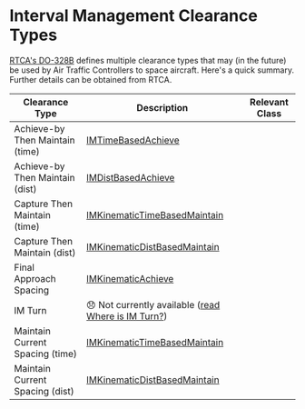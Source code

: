 # Interval Management Clearance Types

[RTCA's DO-328B](https://my.rtca.org/nc__store?search=do-328) defines multiple clearance types that may (in the future) be used by Air Traffic Controllers to space aircraft. Here's a quick summary. Further details can be obtained from RTCA.

Clearance Type | Description | Relevant Class
--- | --- | ---
Achieve-by Then Maintain (time) | [IMTimeBasedAchieve](https://github.com/mitre/im_sample_algorithm/blob/master/include/imalgs/IMTimeBasedAchieve.h)
Achieve-by Then Maintain (dist) | [IMDistBasedAchieve](https://github.com/mitre/im_sample_algorithm/blob/master/include/imalgs/IMDistBasedAchieve.h)
Capture Then Maintain (time) | [IMKinematicTimeBasedMaintain](https://github.com/mitre/im_sample_algorithm/blob/master/include/imalgs/IMKinematicTimeBasedMaintain.h)
Capture Then Maintain (dist) | [IMKinematicDistBasedMaintain](https://github.com/mitre/im_sample_algorithm/blob/master/include/imalgs/IMKinematicDistBasedMaintain.h)
Final Approach Spacing | [IMKinematicAchieve](https://github.com/mitre/im_sample_algorithm/blob/master/include/imalgs/IMKinematicAchieve.h)
IM Turn | :disappointed: Not currently available ([read Where is IM Turn?](where_is_im_turn.md))
Maintain Current Spacing (time) | [IMKinematicTimeBasedMaintain](https://github.com/mitre/im_sample_algorithm/blob/master/include/imalgs/IMKinematicTimeBasedMaintain.h)
Maintain Current Spacing (dist) | [IMKinematicDistBasedMaintain](https://github.com/mitre/im_sample_algorithm/blob/master/include/imalgs/IMKinematicDistBasedMaintain.h)
